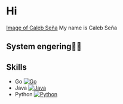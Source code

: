 # Hi 
[Image of Caleb Seña](https://user-images.githubusercontent.com/18350557/176309783-0785949b-9127-417c-8b55-ab5a4333674e.gif)
My name is Caleb Seña

## System engering👨‍💻

## Skills

* Go
[![Go](https://raw.githubusercontent.com/danielcranney/readme-generator/main/public/icons/skills/go-colored.svg)](https://go.dev/doc/)
* Java
[![Java](https://raw.githubusercontent.com/danielcranney/readme-generator/main/public/icons/skills/java-colored.svg)](https://www.oracle.com/java/)
* Python
[![Python](https://raw.githubusercontent.com/danielcranney/readme-generator/main/public/icons/skills/python-colored.svg)](https://www.python.org/)
